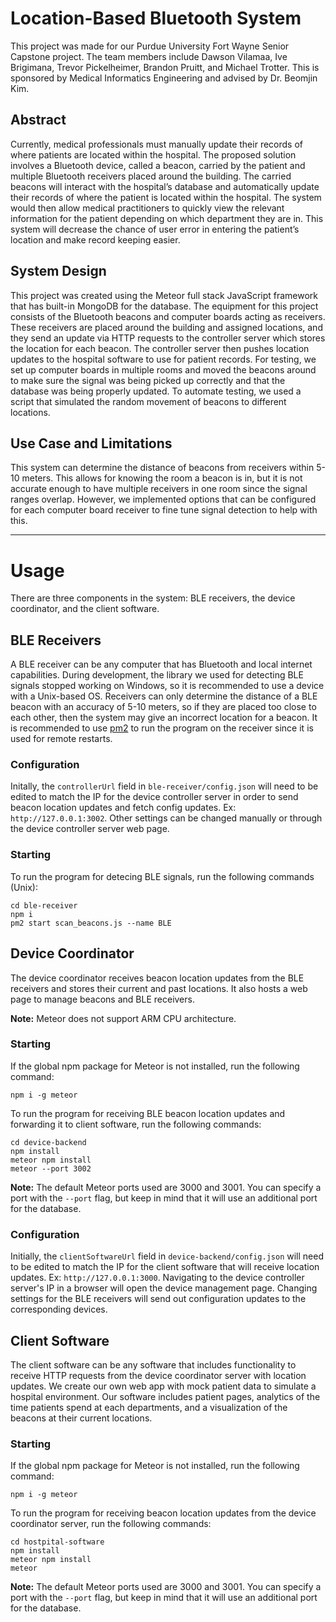 # Location-Based Bluetooth System

This project was made for our Purdue University Fort Wayne Senior Capstone project. The team members include Dawson Vilamaa, Ive Brigimana, Trevor Pickelheimer, Brandon Pruitt, and Michael Trotter. This is sponsored by Medical Informatics Engineering and advised by Dr. Beomjin Kim.

## Abstract

Currently, medical professionals must manually update their records of where patients are located within the hospital. The proposed solution involves a Bluetooth device, called a beacon, carried by the patient and multiple Bluetooth receivers placed around the building. The carried beacons will interact with the hospital’s database and automatically update their records of where the patient is located within the hospital. The system would then allow medical practitioners to quickly view the relevant information for the patient depending on which department they are in. This system will decrease the chance of user error in entering the patient’s location and make record keeping easier.

## System Design

This project was created using the Meteor full stack JavaScript framework that has built-in MongoDB for the database. The equipment for this project consists of the Bluetooth beacons and computer boards acting as receivers. These receivers are placed around the building and assigned locations, and they send an update via HTTP requests to the controller server which stores the location for each beacon. The controller server then pushes location updates to the hospital software to use for patient records. For testing, we set up computer boards in multiple rooms and moved the beacons around to make sure the signal was being picked up correctly and that the database was being properly updated. To automate testing, we used a script that simulated the random movement of beacons to different locations.

## Use Case and Limitations

This system can determine the distance of beacons from receivers within 5-10 meters. This allows for knowing the room a beacon is in, but it is not accurate enough to have multiple receivers in one room since the signal ranges overlap. However, we implemented options that can be configured for each computer board receiver to fine tune signal detection to help with this.

---

# Usage

There are three components in the system: BLE receivers, the device coordinator, and the client software.

## BLE Receivers

A BLE receiver can be any computer that has Bluetooth and local internet capabilities. During development, the library we used for detecting BLE signals stopped working on Windows, so it is recommended to use a device with a Unix-based OS. Receivers can only determine the distance of a BLE beacon with an accuracy of 5-10 meters, so if they are placed too close to each other, then the system may give an incorrect location for a beacon. It is recommended to use [pm2](https://www.npmjs.com/package/pm2) to run the program on the receiver since it is used for remote restarts.

### Configuration
Initally, the `controllerUrl` field in `ble-receiver/config.json` will need to be edited to match the IP for the device controller server in order to send beacon location updates and fetch config updates. Ex: `http://127.0.0.1:3002`. Other settings can be changed manually or through the device controller server web page.

### Starting

To run the program for detecing BLE signals, run the following commands (Unix):
```
cd ble-receiver
npm i
pm2 start scan_beacons.js --name BLE
```

## Device Coordinator

The device coordinator receives beacon location updates from the BLE receivers and stores their current and past locations. It also hosts a web page to manage beacons and BLE receivers.

**Note:** Meteor does not support ARM CPU architecture.

### Starting
If the global npm package for Meteor is not installed, run the following command:
```
npm i -g meteor
```

To run the program for receiving BLE beacon location updates and forwarding it to client software, run the following commands:
```
cd device-backend
npm install
meteor npm install
meteor --port 3002
```

**Note:** The default Meteor ports used are 3000 and 3001. You can specify a port with the `--port` flag, but keep in mind that it will use an additional port for the database.

### Configuration
Initially, the `clientSoftwareUrl` field in `device-backend/config.json` will need to be edited to match the IP for the client software that will receive location updates. Ex: `http://127.0.0.1:3000`. Navigating to the device controller server's IP in a browser will open the device management page. Changing settings for the BLE receivers will send out configuration updates to the corresponding devices.

## Client Software
The client software can be any software that includes functionality to receive HTTP requests from the device coordinator server with location updates. We create our own web app with mock patient data to simulate a hospital environment. Our software includes patient pages, analytics of the time patients spend at each departments, and a visualization of the beacons at their current locations.

### Starting
If the global npm package for Meteor is not installed, run the following command:
```
npm i -g meteor
```

To run the program for receiving beacon location updates from the device coordinator server, run the following commands:
```
cd hostpital-software
npm install
meteor npm install
meteor
```

**Note:** The default Meteor ports used are 3000 and 3001. You can specify a port with the `--port` flag, but keep in mind that it will use an additional port for the database.